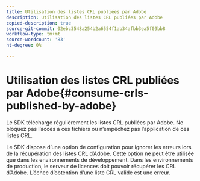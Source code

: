 ```yaml
---
title: Utilisation des listes CRL publiées par Adobe
description: Utilisation des listes CRL publiées par Adobe
copied-description: true
source-git-commit: 02ebc3548a254b2a6554f1ab34afbb3ea5f09bb8
workflow-type: tm+mt
source-wordcount: '83'
ht-degree: 0%

---
```


# Utilisation des listes CRL publiées par Adobe{#consume-crls-published-by-adobe}

Le SDK télécharge régulièrement les listes CRL publiées par Adobe. Ne bloquez pas l’accès à ces fichiers ou n’empêchez pas l’application de ces listes CRL.

Le SDK dispose d’une option de configuration pour ignorer les erreurs lors de la récupération des listes CRL d’Adobe. Cette option ne peut être utilisée que dans les environnements de développement. Dans les environnements de production, le serveur de licences doit pouvoir récupérer les CRL d’Adobe. L’échec d’obtention d’une liste CRL valide est une erreur.
